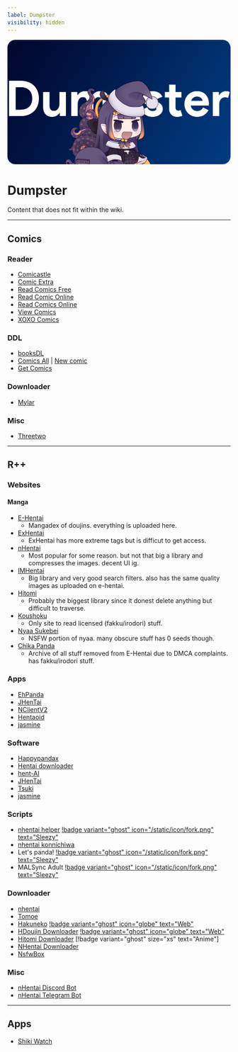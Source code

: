 ```yaml
---
label: Dumpster
visibility: hidden
---
```


![](/static/thumb/dumpster.png)
# Dumpster
Content that does not fit within the wiki.
___

## Comics

### Reader
- [Comicastle](https://www.comicastle.org/)
- [Comic Extra](https://ww1.comicextra.com/)
- [Read Comics Free](https://readcomicsfree.com/)
- [Read Comic Online](https://readcomiconline.li/)
- [Read Comics Online](https://readcomicsonline.ru/)
- [View Comics](https://viewcomics.me/)
- [XOXO Comics](https://xoxocomics.com/)

### DDL
- [booksDL](https://booksdl.org/comics0/)
- [Comics All](https://comics-all.com/) | [New comic](https://newcomic.info/)
- [Get Comics](https://getcomics.info/)

### Downloader
- [Mylar](https://github.com/mylar3/mylar3)

### Misc
- [Threetwo](https://github.com/rishighan/threetwo)

___

## R++

### Websites

#### Manga
- [E-Hentai](https://e-hentai.org/)
    - Mangadex of doujins. everything is uploaded here.
- [ExHentai](https://exhentai.org/)
    - ExHentai has more extreme tags but is difficut to get access.
- [nHentai](https://nhentai.net/)
    - Most popular for some reason. but not that big a library and compresses the images. decent UI ig.
- [IMHentai](https://imhentai.xxx/)
    - Big library and very good search filters. also has the same quality images as uploaded on e-hentai.
- [Hitomi](https://hitomi.la/)
    - Probably the biggest  library since it donest delete anything but difficult to traverse.
- [Koushoku](https://ksk.moe/)
    - Only site to read licensed (fakku/irodori) stuff.
- [Nyaa Sukebei](https://sukebei.nyaa.si/)
    - NSFW portion of nyaa. many obscure stuff has 0 seeds though.
- [Chika Panda](https://panda.chaika.moe/)
    - Archive of  all stuff removed from E-Hentai due to DMCA complaints. has fakku/irodori stuff.

### Apps
- [EhPanda](https://github.com/EhPanda-Team/EhPanda)
- [JHenTai](https://github.com/jiangtian616/JHenTai)
- [NClientV2](https://github.com/Dar9586/NClientV2)
- [Hentaoid](https://github.com/avluis/Hentoid)
- [jasmine](https://github.com/niuhuan/jasmine)

### Software
- [Happypandax](https://github.com/happypandax/happypandax)
- [Hentai downloader](https://github.com/touno-io/hentai-downloader)
- [hent-AI](https://github.com/natethegreate/hent-AI)
- [JHenTai](https://github.com/jiangtian616/JHenTai)
- [Tsuki](https://github.com/Gusb3ll/Tsuki)
- [jasmine](https://github.com/niuhuan/jasmine)

### Scripts
- [nhentai helper](https://github.com/Tsuk1ko/nhentai-helper) [!badge variant="ghost" icon="/static/icon/fork.png" text="Sleezy"](https://sleazyfork.org/en/scripts/375992-nhentai-helper)
- [nhentai konnichiwa](https://github.com/naiymu/nhentai-konnichiwa)
- Let's panda! [!badge variant="ghost" icon="/static/icon/fork.png" text="Sleezy"](https://sleazyfork.org/en/scripts/33979-let-s-panda)
- MALSync Adult [!badge variant="ghost" icon="/static/icon/fork.png" text="Sleezy"](https://sleazyfork.org/en/scripts/387981-mal-sync-adult-fatexxxblood-edition)


### Downloader
- [nhentai](https://github.com/RicterZ/nhentai)
- [Tomoe](https://github.com/sinkaroid/tomoe)
- [Hakuneko](https://github.com/manga-download/hakuneko) [!badge variant="ghost" icon="globe" text="Web"](https://hakuneko.download/)
- [HDoujin Downloader](https://github.com/HDoujinDownloader/HDoujinDownloader) [!badge variant="ghost" icon="globe" text="Web"](https://doujindownloader.com/)
- [Hitomi Downloader](https://github.com/KurtBestor/Hitomi-Downloader) [!badge variant="ghost" size="xs" text="Anime"]
- [NHentai Downloader](https://github.com/Xwilarg/NHentaiDownloader)
- [NsfwBox](https://github.com/Kisspeace/NsfwBox)

### Misc
- [nHentai Discord Bot](https://github.com/the-urban-inc/nhentai-discord-bot)
- [nHentai Telegram Bot](https://github.com/sleroq/nhentai-telegram-bot)

___

## Apps
- [Shiki Watch](https://github.com/wheremyfiji/ShikiWatch)
